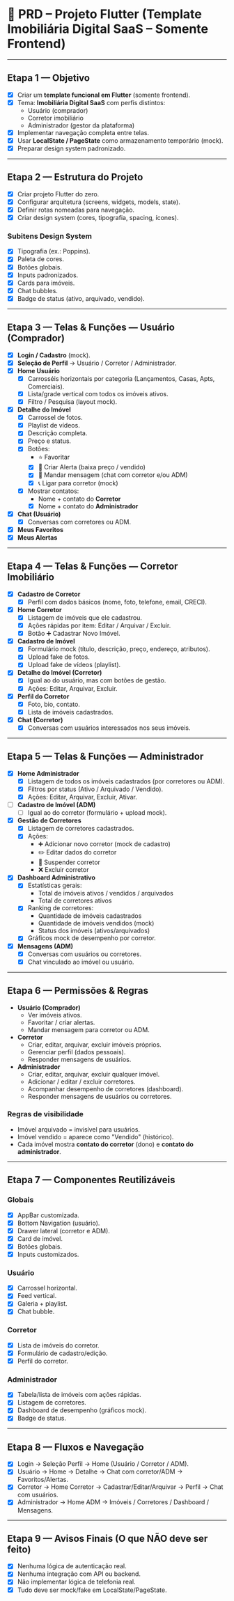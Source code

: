 # 📌 PRD – Projeto Flutter (Template Imobiliária Digital SaaS – Somente Frontend)

---

## Etapa 1 — Objetivo
- [x] Criar um **template funcional em Flutter** (somente frontend).
- [x] Tema: **Imobiliária Digital SaaS** com perfis distintos:
  - Usuário (comprador)
  - Corretor imobiliário
  - Administrador (gestor da plataforma)
- [x] Implementar navegação completa entre telas.
- [x] Usar **LocalState / PageState** como armazenamento temporário (mock).
- [x] Preparar design system padronizado.

---

## Etapa 2 — Estrutura do Projeto
- [x] Criar projeto Flutter do zero.
- [x] Configurar arquitetura (screens, widgets, models, state).
- [x] Definir rotas nomeadas para navegação.
- [x] Criar design system (cores, tipografia, spacing, ícones).

### Subitens Design System
- [x] Tipografia (ex.: Poppins).
- [x] Paleta de cores.
- [x] Botões globais.
- [x] Inputs padronizados.
- [x] Cards para imóveis.
- [x] Chat bubbles.
- [x] Badge de status (ativo, arquivado, vendido).

---

## Etapa 3 — Telas & Funções — Usuário (Comprador)
- [x] **Login / Cadastro** (mock).
- [x] **Seleção de Perfil** → Usuário / Corretor / Administrador.
- [x] **Home Usuário**
  - [x] Carrosséis horizontais por categoria (Lançamentos, Casas, Apts, Comerciais).
  - [x] Lista/grade vertical com todos os imóveis ativos.
  - [x] Filtro / Pesquisa (layout mock).
- [x] **Detalhe do Imóvel**
  - [x] Carrossel de fotos.
  - [x] Playlist de vídeos.
  - [x] Descrição completa.
  - [x] Preço e status.
  - [x] Botões:
    - ⭐ Favoritar
    - [x] 🔔 Criar Alerta (baixa preço / vendido)
    - [x] 💬 Mandar mensagem (chat com corretor e/ou ADM)
    - [x] 📞 Ligar para corretor (mock)
  - [x] Mostrar contatos:
    - Nome + contato do **Corretor**
    - [x] Nome + contato do **Administrador**
- [x] **Chat (Usuário)**
  - [x] Conversas com corretores ou ADM.
- [x] **Meus Favoritos**
- [x] **Meus Alertas**

---

## Etapa 4 — Telas & Funções — Corretor Imobiliário
- [x] **Cadastro de Corretor**
  - [x] Perfil com dados básicos (nome, foto, telefone, email, CRECI).
- [x] **Home Corretor**
  - [x] Listagem de imóveis que ele cadastrou.
  - [x] Ações rápidas por item: Editar / Arquivar / Excluir.
  - [x] Botão ➕ Cadastrar Novo Imóvel.
- [x] **Cadastro de Imóvel**
  - [x] Formulário mock (título, descrição, preço, endereço, atributos).
  - [x] Upload fake de fotos.
  - [x] Upload fake de vídeos (playlist).
- [x] **Detalhe do Imóvel (Corretor)**
  - [x] Igual ao do usuário, mas com botões de gestão.
  - [x] Ações: Editar, Arquivar, Excluir.
- [x] **Perfil do Corretor**
  - [x] Foto, bio, contato.
  - [x] Lista de imóveis cadastrados.
- [x] **Chat (Corretor)**
  - [x] Conversas com usuários interessados nos seus imóveis.

---

## Etapa 5 — Telas & Funções — Administrador
- [x] **Home Administrador**
  - [x] Listagem de todos os imóveis cadastrados (por corretores ou ADM).
  - [x] Filtros por status (Ativo / Arquivado / Vendido).
  - [x] Ações: Editar, Arquivar, Excluir, Ativar.
- [ ] **Cadastro de Imóvel (ADM)**
  - [ ] Igual ao do corretor (formulário + upload mock).
- [x] **Gestão de Corretores**
  - [x] Listagem de corretores cadastrados.
  - [x] Ações: 
    - ➕ Adicionar novo corretor (mock de cadastro)
    - ✏️ Editar dados do corretor
    - 🚫 Suspender corretor
    - ❌ Excluir corretor
- [x] **Dashboard Administrativo**
  - [x] Estatísticas gerais:
    - Total de imóveis ativos / vendidos / arquivados
    - Total de corretores ativos
  - [x] Ranking de corretores:
    - Quantidade de imóveis cadastrados
    - Quantidade de imóveis vendidos (mock)
    - Status dos imóveis (ativos/arquivados)
  - [x] Gráficos mock de desempenho por corretor.
- [x] **Mensagens (ADM)**
  - [x] Conversas com usuários ou corretores.
  - [x] Chat vinculado ao imóvel ou usuário.

---

## Etapa 6 — Permissões & Regras
- **Usuário (Comprador)**
  - Ver imóveis ativos.
  - Favoritar / criar alertas.
  - Mandar mensagem para corretor ou ADM.
- **Corretor**
  - Criar, editar, arquivar, excluir imóveis próprios.
  - Gerenciar perfil (dados pessoais).
  - Responder mensagens de usuários.
- **Administrador**
  - Criar, editar, arquivar, excluir qualquer imóvel.
  - Adicionar / editar / excluir corretores.
  - Acompanhar desempenho de corretores (dashboard).
  - Responder mensagens de usuários ou corretores.

### Regras de visibilidade
- Imóvel arquivado = invisível para usuários.
- Imóvel vendido = aparece como "Vendido" (histórico).
- Cada imóvel mostra **contato do corretor** (dono) e **contato do administrador**.

---

## Etapa 7 — Componentes Reutilizáveis
### Globais
- [x] AppBar customizada.
- [x] Bottom Navigation (usuário).
- [x] Drawer lateral (corretor e ADM).
- [x] Card de imóvel.
- [x] Botões globais.
- [x] Inputs customizados.

### Usuário
- [x] Carrossel horizontal.
- [x] Feed vertical.
- [x] Galeria + playlist.
- [x] Chat bubble.

### Corretor
- [x] Lista de imóveis do corretor.
- [x] Formulário de cadastro/edição.
- [x] Perfil do corretor.

### Administrador
- [x] Tabela/lista de imóveis com ações rápidas.
- [x] Listagem de corretores.
- [x] Dashboard de desempenho (gráficos mock).
- [x] Badge de status.

---

## Etapa 8 — Fluxos e Navegação
- [x] Login → Seleção Perfil → Home (Usuário / Corretor / ADM).
- [x] Usuário → Home → Detalhe → Chat com corretor/ADM → Favoritos/Alertas.
- [x] Corretor → Home Corretor → Cadastrar/Editar/Arquivar → Perfil → Chat com usuários.
- [x] Administrador → Home ADM → Imóveis / Corretores / Dashboard / Mensagens.

---

## Etapa 9 — Avisos Finais (O que NÃO deve ser feito)
- [x] Nenhuma lógica de autenticação real.
- [x] Nenhuma integração com API ou backend.
- [x] Não implementar lógica de telefonia real.
- [x] Tudo deve ser mock/fake em LocalState/PageState.
